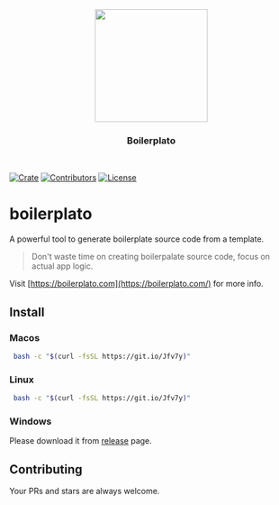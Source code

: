 <div align="center">
  <a href="https://github.com/boilerplato">
    <img width="200" height="200" src="https://avatars3.githubusercontent.com/u/63495711?s=200&v=4">
  </a>
  <h3 align="center">
    Boilerplato
  </h3>
  <br />
</div>

[![Crate](https://img.shields.io/crates/v/boilerplato.svg)](https://crates.io/crates/boilerplato)
[![Contributors](https://img.shields.io/github/contributors/boilerplato/boilerplato.svg)](https://github.com/orgs/boilerplato/people)
[![License](https://img.shields.io/github/license/boilerplato/boilerplato.svg)](https://github.com/boilerplato/boilerplato/blob/master/LICENSE)

# boilerplato

A powerful tool to generate boilerplate source code from a template.

> Don't waste time on creating boilerpalate source code, focus on actual app logic.

Visit [https://boilerplato.com](https://boilerplato.com/) for more info.

## Install

### Macos

```sh
 bash -c "$(curl -fsSL https://git.io/Jfv7y)"
```

### Linux

```sh
 bash -c "$(curl -fsSL https://git.io/Jfv7y)"
```

### Windows

Please download it from [release](https://github.com/boilerplato/boilerplato/releases) page.


## Contributing

Your PRs and stars are always welcome.